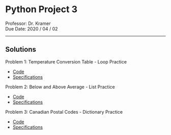 # Python Project 3

Professor: Dr. Kramer \
Due Date: 2020 / 04 / 02

---

## Solutions

Problem 1: Temperature Conversion Table - Loop Practice

- [Code](badrchoubai_02_03__01.py)
- [Specifications](specifications/problem_one.specs.md)

Problem 2: Below and Above Average - List Practice

- [Code](badrchoubai_02_03__02.py)
- [Specifications](specifications/problem_two.specs.md)

Problem 3: Canadian Postal Codes - Dictionary Practice

- [Code](badrchoubai_02_03__03.py)
- [Specifications](specifications/problem_three.specs.md)
